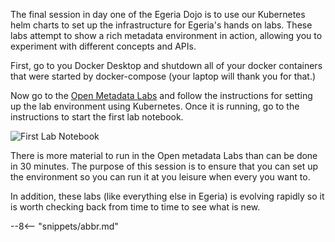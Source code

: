 <!-- SPDX-License-Identifier: CC-BY-4.0 -->
<!-- Copyright Contributors to the ODPi Egeria project 2021. -->

The final session in day one of the Egeria Dojo is to use our Kubernetes helm charts to set up the infrastructure for Egeria's hands on labs.  These labs attempt to show a rich metadata environment in action, allowing you to experiment with different concepts and APIs.

First, go to you Docker Desktop and shutdown all of your docker containers that were started by docker-compose (your laptop will thank you for that.)

Now go to the [Open Metadata Labs](/egeria-docs/education/open-metadata-labs/overview) and follow the instructions for setting up the lab environment using Kubernetes.
Once it is running, go to the instructions to start the first lab notebook.

![First Lab Notebook](/egeria-docs/education/tutorials/jupyter-tutorial/jupyter-notebook-browser-window.png)

There is more material to run in the Open metadata Labs than can be done in 30 minutes. The purpose of this session is to ensure that you can set up the environment so you can run it at you leisure when every you want to.

In addition, these labs (like everything else in Egeria) is evolving rapidly so it is worth checking back from time to time to see what is new.

--8<-- "snippets/abbr.md"
